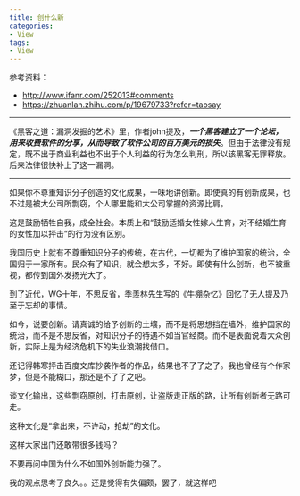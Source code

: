```yaml
---
title: 创什么新
categories:
- View
tags:
- View
---
```


参考资料：
- http://www.ifanr.com/252013#comments
- https://zhuanlan.zhihu.com/p/19679733?refer=taosay

---

《黑客之道：漏洞发掘的艺术》里，作者john提及，_**一个黑客建立了一个论坛，用来收费软件的分享，从而导致了软件公司的百万美元的损失**_。但由于法律没有规定，既不出于商业利益也不出于个人利益的行为怎么判刑，所以该黑客无罪释放。后来法律很快补上了这一漏洞。

* * *

如果你不尊重知识分子创造的文化成果，一味地讲创新。即使真的有创新成果，也不过是被大公司所剽窃，个人哪里能和大公司掌握的资源比肩。

这是鼓励牺牲自我，成全社会。本质上和“鼓励适婚女性嫁人生育，对不结婚生育的女性加以抨击“的行为没有区别。

我国历史上就有不尊重知识分子的传统，在古代，一切都为了维护国家的统治，全国归于一家所有。民众有了知识，就会想太多，不好。即使有什么创新，也不被重视，都传到国外发扬光大了。

到了近代，WG十年，不思反省，季羡林先生写的《牛棚杂忆》回忆了无人提及乃至于忘却的事情。

如今，说要创新。请真诚的给予创新的土壤，而不是将思想挡在墙外，维护国家的统治，而不是不思反省，对知识分子的待遇不如当官经商。而不是表面说着大众创新，实际上是为经济危机下的失业浪潮找借口。

还记得韩寒抨击百度文库抄袭作者的作品，结果也不了了之了。我也曾经有个作家梦，但是不能糊口，那还是不了了之吧。

谈文化输出，这些剽窃原创，打击原创，让盗版走正版的路，让所有创新者无路可走。

这种文化是“拿出来，不许动，抢劫”的文化。

这样大家出门还敢带很多钱吗？

不要再问中国为什么不如国外创新能力强了。


我的观点思考了良久。。还是觉得有失偏颇，罢了，就这样吧


